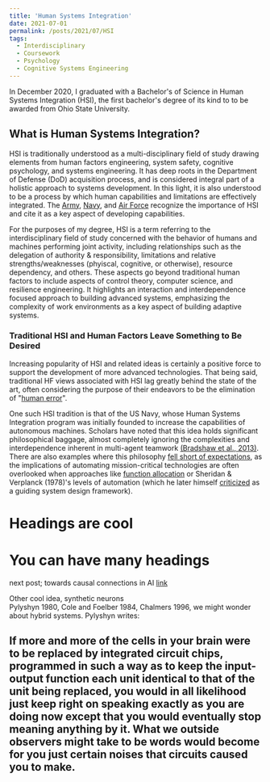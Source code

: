 ```yaml
---
title: 'Human Systems Integration'
date: 2021-07-01
permalink: /posts/2021/07/HSI
tags:
  - Interdisciplinary
  - Coursework
  - Psychology
  - Cognitive Systems Engineering
---
```




In December 2020, I graduated with a Bachelor's of Science in Human Systems Integration (HSI), the first bachelor's degree of its kind to to be awarded from Ohio State University.


## What is Human Systems Integration?
HSI is traditionally understood as a multi-disciplinary field of study drawing elements from human factors engineering, system safety, cognitive psychology, and systems engineering. It has deep roots in the Department of Defense (DoD) acquisition process, and is considered integral part of a holistic approach to systems development. In this light, it is also understood to be a process by which human capabilities and limitations are effectively integrated. The [Army](https://www.acqnotes.com/Attachments/HSI%20and%20ESOH%20Handbook%20for%20Pre%20MS%20A%20JCIDS%20and%20AoA%20Activities.pdf?_ga=2.130816399.1695205953.1625250278-595137530.1625250278), [Navy](https://nps.edu/documents/104395560/0/hsi_Masters_brochure_web_150427.pdf/42354142-4937-4155-a2f2-4346589438ff?t=1446069280000), and [Air Force](https://www.acqnotes.com/Attachments/Air%20Force%20Human%20System%20Integration%20Handbook.pdf?_ga=2.138026672.1695205953.1625250278-595137530.1625250278) recognize the importance of HSI and cite it as a key aspect of developing capabilities.



For the purposes of my degree, HSI is a term referring to the interdisciplinary field of study concerned with the behavior of humans and machines performing joint activity, including relationships such as the delegation of authority & responsibility, limitations and relative strengths/weaknesses (phyiscal, cognitive, or otherwise), resource dependency, and others. These aspects go beyond traditional human factors to include aspects of control theory, computer science, and resilience engineering. It highlights an interaction and interdependence focused approach to building advanced systems, emphasizing the complexity of work environments as a key aspect of building adaptive systems. 


### Traditional HSI and Human Factors Leave Something to Be Desired
Increasing popularity of HSI and related ideas is certainly a positive force to support the development of more advanced technologies. That being said, traditional HF views associated with HSI lag greatly behind the state of the art, often considering the purpose of their endeavors to be the elimination of "[human error](https://apps.dtic.mil/sti/pdfs/ADA492127.pdf)". 


One such HSI tradition is that of the US Navy, whose Human Systems Integration program was initially founded to increase the capabilities of autonomous machines. Scholars have noted that this idea holds significant philosophical baggage, almost completely ignoring the complexities and interdependence inherent in multi-agent teamwork [(Bradshaw et al., 2013)](https://www.researchgate.net/publication/260304859_The_Seven_Deadly_Myths_of_Autonomous_Systems). There are also examples where this philosophy [fell short of expectations](https://features.propublica.org/navy-accidents/us-navy-crashes-japan-cause-mccain/), as the implications of automating mission-critical technologies are often overlooked when approaches like [function allocation](https://cyberleninka.org/article/n/1169062.pdf) or Sheridan & Verplanck (1978)'s levels of automation (which he later himself [criticized](https://journals.sagepub.com/doi/full/10.1177/1555343417724964) as a guiding system design framework). 



Headings are cool
======

You can have many headings
======

next post; towards causal connections in AI [link](https://plato.stanford.edu/entries/chinese-room/#SystRepl)

Other cool idea, synthetic neurons  
Pylyshyn 1980, Cole and Foelber 1984, Chalmers 1996, we might wonder about hybrid systems. Pylyshyn writes:

If more and more of the cells in your brain were to be replaced by integrated circuit chips, programmed in such a way as to keep the input-output function each unit identical to that of the unit being replaced, you would in all likelihood just keep right on speaking exactly as you are doing now except that you would eventually stop meaning anything by it. What we outside observers might take to be words would become for you just certain noises that circuits caused you to make.
------
